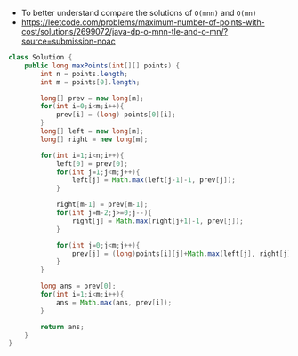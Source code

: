 
- To better understand compare the solutions of `O(mnn)` and `O(mn)`
- https://leetcode.com/problems/maximum-number-of-points-with-cost/solutions/2699072/java-dp-o-mnn-tle-and-o-mn/?source=submission-noac

```java
class Solution {
    public long maxPoints(int[][] points) {
        int n = points.length;
        int m = points[0].length;

        long[] prev = new long[m];
        for(int i=0;i<m;i++){
            prev[i] = (long) points[0][i];
        }
        long[] left = new long[m];
        long[] right = new long[m];

        for(int i=1;i<n;i++){
            left[0] = prev[0];
            for(int j=1;j<m;j++){
                left[j] = Math.max(left[j-1]-1, prev[j]);
            }

            right[m-1] = prev[m-1];
            for(int j=m-2;j>=0;j--){
                right[j] = Math.max(right[j+1]-1, prev[j]);
            }

            for(int j=0;j<m;j++){
                prev[j] = (long)points[i][j]+Math.max(left[j], right[j]);
            }
        }

        long ans = prev[0];
        for(int i=1;i<m;i++){
            ans = Math.max(ans, prev[i]);
        }

        return ans;
    }
}
```
